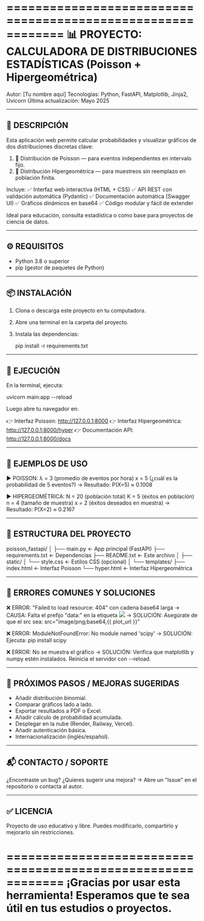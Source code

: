 ============================================================
📊 PROYECTO: CALCULADORA DE DISTRIBUCIONES ESTADÍSTICAS
              (Poisson + Hipergeométrica)
============================================================

Autor: [Tu nombre aquí]
Tecnologías: Python, FastAPI, Matplotlib, Jinja2, Uvicorn
Última actualización: Mayo 2025

------------------------------------------------------------
📌 DESCRIPCIÓN
------------------------------------------------------------

Esta aplicación web permite calcular probabilidades y visualizar gráficos de dos distribuciones discretas clave:

1. 📘 Distribución de Poisson — para eventos independientes en intervalo fijo.
2. 🎯 Distribución Hipergeométrica — para muestreos sin reemplazo en población finita.

Incluye:
✅ Interfaz web interactiva (HTML + CSS)
✅ API REST con validación automática (Pydantic)
✅ Documentación automática (Swagger UI)
✅ Gráficos dinámicos en base64
✅ Código modular y fácil de extender

Ideal para educación, consulta estadística o como base para proyectos de ciencia de datos.

------------------------------------------------------------
⚙️ REQUISITOS
------------------------------------------------------------

- Python 3.8 o superior
- pip (gestor de paquetes de Python)

------------------------------------------------------------
📦 INSTALACIÓN
------------------------------------------------------------

1. Clona o descarga este proyecto en tu computadora.

2. Abre una terminal en la carpeta del proyecto.

3. Instala las dependencias:

   pip install -r requirements.txt

------------------------------------------------------------
🚀 EJECUCIÓN
------------------------------------------------------------

En la terminal, ejecuta:

   uvicorn main:app --reload

Luego abre tu navegador en:

   👉 Interfaz Poisson:     http://127.0.0.1:8000
   👉 Interfaz Hipergeométrica: http://127.0.0.1:8000/hyper
   👉 Documentación API:    http://127.0.0.1:8000/docs

------------------------------------------------------------
🧪 EJEMPLOS DE USO
------------------------------------------------------------

▶️ POISSON:
   λ = 3 (promedio de eventos por hora)
   x = 5 (¿cuál es la probabilidad de 5 eventos?)
   → Resultado: P(X=5) ≈ 0.1008

▶️ HIPERGEOMÉTRICA:
   N = 20 (población total)
   K = 5 (éxitos en población)
   n = 4 (tamaño de muestra)
   x = 2 (éxitos deseados en muestra)
   → Resultado: P(X=2) ≈ 0.2167

------------------------------------------------------------
📁 ESTRUCTURA DEL PROYECTO
------------------------------------------------------------

poisson_fastapi/
│
├── main.py                 ← App principal (FastAPI)
├── requirements.txt        ← Dependencias
├── README.txt              ← Este archivo
│
├── static/
│   └── style.css           ← Estilos CSS (opcional)
│
└── templates/
    ├── index.html          ← Interfaz Poisson
    └── hyper.html          ← Interfaz Hipergeométrica

------------------------------------------------------------
🔧 ERRORES COMUNES Y SOLUCIONES
------------------------------------------------------------

❌ ERROR: "Failed to load resource: 404" con cadena base64 larga
→ CAUSA: Falta el prefijo "data:" en la etiqueta <img src="...">
→ SOLUCIÓN: Asegúrate de que el src sea:
      src="image/png;base64,{{ plot_url }}"

❌ ERROR: ModuleNotFoundError: No module named 'scipy'
→ SOLUCIÓN: Ejecuta: pip install scipy

❌ ERROR: No se muestra el gráfico
→ SOLUCIÓN: Verifica que matplotlib y numpy estén instalados.
            Reinicia el servidor con --reload.

------------------------------------------------------------
🚀 PRÓXIMOS PASOS / MEJORAS SUGERIDAS
------------------------------------------------------------

- Añadir distribución binomial.
- Comparar gráficos lado a lado.
- Exportar resultados a PDF o Excel.
- Añadir cálculo de probabilidad acumulada.
- Desplegar en la nube (Render, Railway, Vercel).
- Añadir autenticación básica.
- Internacionalización (inglés/español).

------------------------------------------------------------
📬 CONTACTO / SOPORTE
------------------------------------------------------------

¿Encontraste un bug? ¿Quieres sugerir una mejora?
→ Abre un "Issue" en el repositorio o contacta al autor.

------------------------------------------------------------
✅ LICENCIA
------------------------------------------------------------

Proyecto de uso educativo y libre. 
Puedes modificarlo, compartirlo y mejorarlo sin restricciones.

============================================================
¡Gracias por usar esta herramienta! 
Esperamos que te sea útil en tus estudios o proyectos.
============================================================